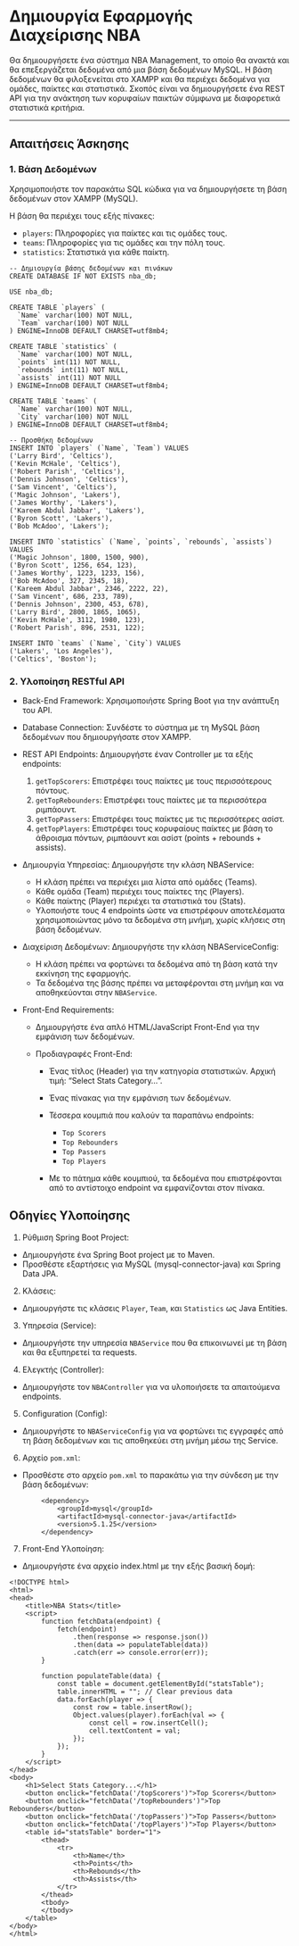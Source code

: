 # Δημιουργία Εφαρμογής Διαχείρισης NBA

Θα δημιουργήσετε ένα σύστημα NBA Management, το οποίο θα ανακτά και θα επεξεργάζεται δεδομένα από μια βάση δεδομένων MySQL. Η βάση δεδομένων θα φιλοξενείται στο XAMPP και θα περιέχει δεδομένα για ομάδες, παίκτες και στατιστικά. Σκοπός είναι να δημιουργήσετε ένα REST API για την ανάκτηση των κορυφαίων παικτών σύμφωνα με διαφορετικά στατιστικά κριτήρια.

<hr>

## Απαιτήσεις Άσκησης

### 1. Βάση Δεδομένων

Χρησιμοποιήστε τον παρακάτω SQL κώδικα για να δημιουργήσετε τη βάση δεδομένων στον XAMPP (MySQL).

Η βάση θα περιέχει τους εξής πίνακες:   
- `players`: Πληροφορίες για παίκτες και τις ομάδες τους.   
- `teams`: Πληροφορίες για τις ομάδες και την πόλη τους.   
- `statistics`: Στατιστικά για κάθε παίκτη.   

```
-- Δημιουργία βάσης δεδομένων και πινάκων
CREATE DATABASE IF NOT EXISTS nba_db;

USE nba_db;

CREATE TABLE `players` (
  `Name` varchar(100) NOT NULL,
  `Team` varchar(100) NOT NULL
) ENGINE=InnoDB DEFAULT CHARSET=utf8mb4;

CREATE TABLE `statistics` (
  `Name` varchar(100) NOT NULL,
  `points` int(11) NOT NULL,
  `rebounds` int(11) NOT NULL,
  `assists` int(11) NOT NULL
) ENGINE=InnoDB DEFAULT CHARSET=utf8mb4;

CREATE TABLE `teams` (
  `Name` varchar(100) NOT NULL,
  `City` varchar(100) NOT NULL
) ENGINE=InnoDB DEFAULT CHARSET=utf8mb4;

-- Προσθήκη δεδομένων
INSERT INTO `players` (`Name`, `Team`) VALUES
('Larry Bird', 'Celtics'),
('Kevin McHale', 'Celtics'),
('Robert Parish', 'Celtics'),
('Dennis Johnson', 'Celtics'),
('Sam Vincent', 'Celtics'),
('Magic Johnson', 'Lakers'),
('James Worthy', 'Lakers'),
('Kareem Abdul Jabbar', 'Lakers'),
('Byron Scott', 'Lakers'),
('Bob McAdoo', 'Lakers');

INSERT INTO `statistics` (`Name`, `points`, `rebounds`, `assists`) VALUES
('Magic Johnson', 1800, 1500, 900),
('Byron Scott', 1256, 654, 123),
('James Worthy', 1223, 1233, 156),
('Bob McAdoo', 327, 2345, 18),
('Kareem Abdul Jabbar', 2346, 2222, 22),
('Sam Vincent', 686, 233, 789),
('Dennis Johnson', 2300, 453, 678),
('Larry Bird', 2800, 1865, 1065),
('Kevin McHale', 3112, 1980, 123),
('Robert Parish', 896, 2531, 122);

INSERT INTO `teams` (`Name`, `City`) VALUES
('Lakers', 'Los Angeles'),
('Celtics', 'Boston');

```

### 2. Υλοποίηση RESTful API

- Back-End Framework: Χρησιμοποιήστε Spring Boot για την ανάπτυξη του API.   
- Database Connection: Συνδέστε το σύστημα με τη MySQL βάση δεδομένων που δημιουργήσατε στον XAMPP.   
- REST API Endpoints: Δημιουργήστε έναν Controller με τα εξής endpoints:   
  1. `getTopScorers`: Επιστρέφει τους παίκτες με τους περισσότερους πόντους.   
  2. `getTopRebounders`: Επιστρέφει τους παίκτες με τα περισσότερα ριμπάουντ.   
  3. `getTopPassers`: Επιστρέφει τους παίκτες με τις περισσότερες ασίστ.   
  4. `getTopPlayers`: Επιστρέφει τους κορυφαίους παίκτες με βάση το άθροισμα πόντων, ριμπάουντ και ασίστ (points + rebounds + assists).   

- Δημιουργία Υπηρεσίας: Δημιουργήστε την κλάση NBAService:   
  - Η κλάση πρέπει να περιέχει μια λίστα από ομάδες (Teams).   
  - Κάθε ομάδα (Team) περιέχει τους παίκτες της (Players).   
  - Κάθε παίκτης (Player) περιέχει τα στατιστικά του (Stats).   
  - Υλοποιήστε τους 4 endpoints ώστε να επιστρέφουν αποτελέσματα χρησιμοποιώντας μόνο τα δεδομένα στη μνήμη, χωρίς κλήσεις στη βάση δεδομένων.   

- Διαχείριση Δεδομένων: Δημιουργήστε την κλάση NBAServiceConfig:   
  - Η κλάση πρέπει να φορτώνει τα δεδομένα από τη βάση κατά την εκκίνηση της εφαρμογής.   
  - Τα δεδομένα της βάσης πρέπει να μεταφέρονται στη μνήμη και να αποθηκεύονται στην `NBAService`.   

- Front-End Requirements:

  - Δημιουργήστε ένα απλό HTML/JavaScript Front-End για την εμφάνιση των δεδομένων.   
  - Προδιαγραφές Front-End:   

    - Ένας τίτλος (Header) για την κατηγορία στατιστικών. Αρχική τιμή: “Select Stats Category…”.   
    - Ένας πίνακας για την εμφάνιση των δεδομένων.   
    - Τέσσερα κουμπιά που καλούν τα παραπάνω endpoints:   
        - `Top Scorers`   
        - `Top Rebounders`   
        - `Top Passers`   
        - `Top Players`   

    - Με το πάτημα κάθε κουμπιού, τα δεδομένα που επιστρέφονται από το αντίστοιχο endpoint να εμφανίζονται στον πίνακα.

## Οδηγίες Υλοποίησης

1. Ρύθμιση Spring Boot Project:

  - Δημιουργήστε ένα Spring Boot project με το Maven.  
  - Προσθέστε εξαρτήσεις για MySQL (mysql-connector-java) και Spring Data JPA.   

2. Κλάσεις:

  - Δημιουργήστε τις κλάσεις `Player`, `Team`, και `Statistics` ως Java Entities.

3. Υπηρεσία (Service):

  - Δημιουργήστε την υπηρεσία `NBAService` που θα επικοινωνεί με τη βάση και θα εξυπηρετεί τα requests.

4. Ελεγκτής (Controller):

  - Δημιουργήστε τον `NBAController` για να υλοποιήσετε τα απαιτούμενα endpoints.
  
5. Configuration (Config):

  - Δημιουργήστε το `NBAServiceConfig` για να φορτώνει τις εγγραφές από τη βάση δεδομένων και τις αποθηκεύει στη μνήμη μέσω της Service.   

6. Αρχείο `pom.xml`:

  - Προσθέστε στο αρχείο `pom.xml` το παρακάτω για την σύνδεση με την βάση δεδομένων:

```
        <dependency>
			<groupId>mysql</groupId>
			<artifactId>mysql-connector-java</artifactId>
			<version>5.1.25</version>
		</dependency>
```

7. Front-End Υλοποίηση:

  - Δημιουργήστε ένα αρχείο index.html με την εξής βασική δομή:

```
<!DOCTYPE html>
<html>
<head>
    <title>NBA Stats</title>
    <script>
        function fetchData(endpoint) {
            fetch(endpoint)
                .then(response => response.json())
                .then(data => populateTable(data))
                .catch(err => console.error(err));
        }

        function populateTable(data) {
            const table = document.getElementById("statsTable");
            table.innerHTML = ""; // Clear previous data
            data.forEach(player => {
                const row = table.insertRow();
                Object.values(player).forEach(val => {
                    const cell = row.insertCell();
                    cell.textContent = val;
                });
            });
        }
    </script>
</head>
<body>
    <h1>Select Stats Category...</h1>
    <button onclick="fetchData('/topScorers')">Top Scorers</button>
    <button onclick="fetchData('/topRebounders')">Top Rebounders</button>
    <button onclick="fetchData('/topPassers')">Top Passers</button>
    <button onclick="fetchData('/topPlayers')">Top Players</button>
    <table id="statsTable" border="1">
        <thead>
            <tr>
                <th>Name</th>
                <th>Points</th>
                <th>Rebounds</th>
                <th>Assists</th>
            </tr>
        </thead>
        <tbody>
        </tbody>
    </table>
</body>
</html>

```




